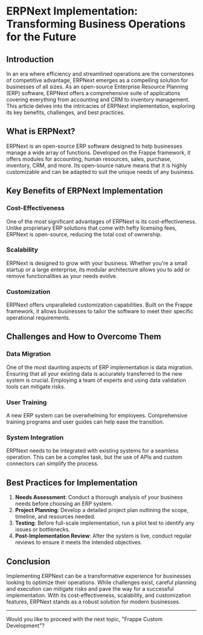
# ERPNext Implementation: Transforming Business Operations for the Future

## Introduction

In an era where efficiency and streamlined operations are the cornerstones of competitive advantage, ERPNext emerges as a compelling solution for businesses of all sizes. As an open-source Enterprise Resource Planning (ERP) software, ERPNext offers a comprehensive suite of applications covering everything from accounting and CRM to inventory management. This article delves into the intricacies of ERPNext implementation, exploring its key benefits, challenges, and best practices.

## What is ERPNext?

ERPNext is an open-source ERP software designed to help businesses manage a wide array of functions. Developed on the Frappe framework, it offers modules for accounting, human resources, sales, purchase, inventory, CRM, and more. Its open-source nature means that it is highly customizable and can be adapted to suit the unique needs of any business.

## Key Benefits of ERPNext Implementation

### Cost-Effectiveness
One of the most significant advantages of ERPNext is its cost-effectiveness. Unlike proprietary ERP solutions that come with hefty licensing fees, ERPNext is open-source, reducing the total cost of ownership.

### Scalability
ERPNext is designed to grow with your business. Whether you're a small startup or a large enterprise, its modular architecture allows you to add or remove functionalities as your needs evolve.

### Customization
ERPNext offers unparalleled customization capabilities. Built on the Frappe framework, it allows businesses to tailor the software to meet their specific operational requirements.

## Challenges and How to Overcome Them

### Data Migration
One of the most daunting aspects of ERP implementation is data migration. Ensuring that all your existing data is accurately transferred to the new system is crucial. Employing a team of experts and using data validation tools can mitigate risks.

### User Training
A new ERP system can be overwhelming for employees. Comprehensive training programs and user guides can help ease the transition.

### System Integration
ERPNext needs to be integrated with existing systems for a seamless operation. This can be a complex task, but the use of APIs and custom connectors can simplify the process.

## Best Practices for Implementation

1. **Needs Assessment**: Conduct a thorough analysis of your business needs before choosing an ERP system.
2. **Project Planning**: Develop a detailed project plan outlining the scope, timeline, and resources needed.
3. **Testing**: Before full-scale implementation, run a pilot test to identify any issues or bottlenecks.
4. **Post-Implementation Review**: After the system is live, conduct regular reviews to ensure it meets the intended objectives.

## Conclusion

Implementing ERPNext can be a transformative experience for businesses looking to optimize their operations. While challenges exist, careful planning and execution can mitigate risks and pave the way for a successful implementation. With its cost-effectiveness, scalability, and customization features, ERPNext stands as a robust solution for modern businesses.

---

Would you like to proceed with the next topic, "Frappe Custom Development"?
